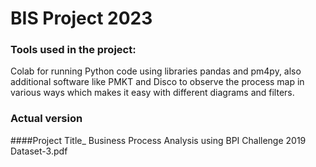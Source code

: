 # BIS Project 2023
### Tools used in the project: 
Colab for running Python code using libraries pandas and pm4py, also additional software like PMKT and Disco to observe the process map in various ways which makes it easy with different diagrams and filters.
### Actual version
####Project Title_ Business Process Analysis using BPI Challenge 2019 Dataset-3.pdf
